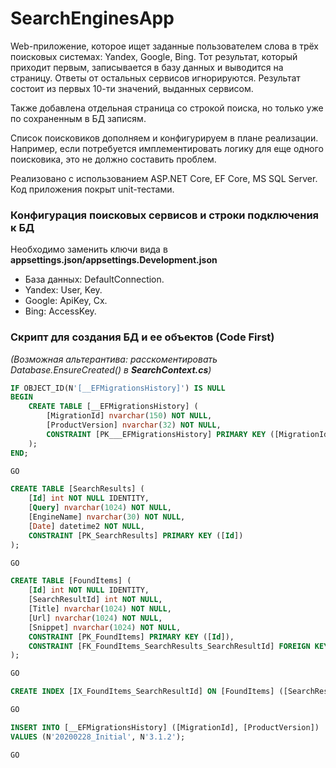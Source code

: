 # SearchEnginesApp

Web-приложение, которое ищет заданные пользователем слова в трёх поисковых системах:
Yandex, Google, Bing.
Тот результат, который приходит первым, 
записывается в базу данных и выводится на страницу.
Ответы от остальных сервисов игнорируются.
Результат состоит из первых 10-ти значений, выданных сервисом.

Также добавлена отдельная страница со строкой поиска, но только уже по сохраненным в БД записям.

Список поисковиков дополняем и конфигурируем в плане реализации.
Например, если потребуется имплементировать логику для еще одного поисковика, 
это не должно составить проблем.

Реализовано с использованием ASP.NET Core, EF Core, MS SQL Server.
Код приложения покрыт unit-тестами. 

### Конфигурация поисковых сервисов и строки подключения к БД
Необходимо заменить ключи вида в **appsettings.json/appsettings.Development.json**
* База данных: DefaultConnection.
* Yandex: User, Key.
* Google: ApiKey, Cx.
* Bing: AccessKey.

### Скрипт для создания БД и ее объектов (Code First)
*(Возможная альтерантива: расскоментировать Database.EnsureCreated() в **SearchContext.cs**)*
```sql
IF OBJECT_ID(N'[__EFMigrationsHistory]') IS NULL
BEGIN
    CREATE TABLE [__EFMigrationsHistory] (
        [MigrationId] nvarchar(150) NOT NULL,
        [ProductVersion] nvarchar(32) NOT NULL,
        CONSTRAINT [PK___EFMigrationsHistory] PRIMARY KEY ([MigrationId])
    );
END;

GO

CREATE TABLE [SearchResults] (
    [Id] int NOT NULL IDENTITY,
    [Query] nvarchar(1024) NOT NULL,
    [EngineName] nvarchar(30) NOT NULL,
    [Date] datetime2 NOT NULL,
    CONSTRAINT [PK_SearchResults] PRIMARY KEY ([Id])
);

GO

CREATE TABLE [FoundItems] (
    [Id] int NOT NULL IDENTITY,
    [SearchResultId] int NOT NULL,
    [Title] nvarchar(1024) NOT NULL,
    [Url] nvarchar(1024) NOT NULL,
    [Snippet] nvarchar(1024) NOT NULL,
    CONSTRAINT [PK_FoundItems] PRIMARY KEY ([Id]),
    CONSTRAINT [FK_FoundItems_SearchResults_SearchResultId] FOREIGN KEY ([SearchResultId]) REFERENCES [SearchResults] ([Id]) ON DELETE CASCADE
);

GO

CREATE INDEX [IX_FoundItems_SearchResultId] ON [FoundItems] ([SearchResultId]);

GO

INSERT INTO [__EFMigrationsHistory] ([MigrationId], [ProductVersion])
VALUES (N'20200228_Initial', N'3.1.2');

GO


```
